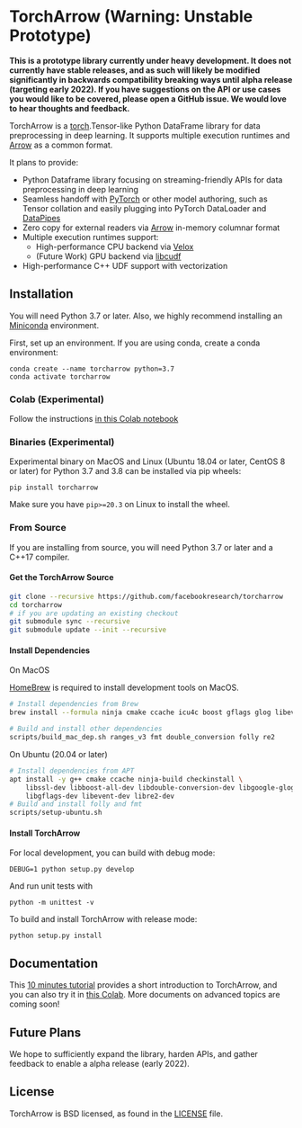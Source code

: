 # TorchArrow (Warning: Unstable Prototype)

**This is a prototype library currently under heavy development. It does not currently have stable releases, and as such will likely be modified significantly in backwards compatibility breaking ways until alpha release (targeting early 2022). If you have suggestions on the API or use cases you would like to be covered, please open a GitHub issue. We would love to hear thoughts and feedback.**

TorchArrow is a [torch](https://github.com/pytorch/pytorch).Tensor-like Python DataFrame library for data preprocessing in deep learning. It supports multiple execution runtimes and [Arrow](https://github.com/apache/arrow) as a common format.

It plans to provide:

* Python Dataframe library focusing on streaming-friendly APIs for data preprocessing in deep learning
* Seamless handoff with [PyTorch](https://github.com/pytorch/pytorch) or other model authoring, such as Tensor collation and easily plugging into PyTorch DataLoader and [DataPipes](https://github.com/pytorch/data#what-are-datapipes)
* Zero copy for external readers via [Arrow](https://github.com/apache/arrow) in-memory columnar format
* Multiple execution runtimes support:
    - High-performance CPU backend via [Velox](https://github.com/facebookincubator/velox/)
    - (Future Work) GPU backend via [libcudf](https://docs.rapids.ai/api/libcudf/stable/)
* High-performance C++ UDF support with vectorization

## Installation

You will need Python 3.7 or later. Also, we highly recommend installing an [Miniconda](https://docs.conda.io/en/latest/miniconda.html#latest-miniconda-installer-links) environment.

First, set up an environment. If you are using conda, create a conda environment:
```
conda create --name torcharrow python=3.7
conda activate torcharrow
```

### Colab (Experimental)

Follow the instructions [in this Colab notebook](https://colab.research.google.com/drive/1S0ldwN7qNM37E4WZnnAEnzn1DWnAQ6Vt)

### Binaries (Experimental)

Experimental binary on MacOS and Linux (Ubuntu 18.04 or later, CentOS 8 or later) for Python 3.7 and 3.8 can be installed via pip wheels:
```
pip install torcharrow
```

Make sure you have `pip>=20.3` on Linux to install the wheel.

### From Source

If you are installing from source, you will need Python 3.7 or later and a C++17 compiler.

#### Get the TorchArrow Source
```bash
git clone --recursive https://github.com/facebookresearch/torcharrow
cd torcharrow
# if you are updating an existing checkout
git submodule sync --recursive
git submodule update --init --recursive
```

#### Install Dependencies

On MacOS

[HomeBrew](https://brew.sh/) is required to install development tools on MacOS.

```bash
# Install dependencies from Brew
brew install --formula ninja cmake ccache icu4c boost gflags glog libevent

# Build and install other dependencies
scripts/build_mac_dep.sh ranges_v3 fmt double_conversion folly re2
```

On Ubuntu (20.04 or later)
```bash
# Install dependencies from APT
apt install -y g++ cmake ccache ninja-build checkinstall \
    libssl-dev libboost-all-dev libdouble-conversion-dev libgoogle-glog-dev \
    libgflags-dev libevent-dev libre2-dev
# Build and install folly and fmt
scripts/setup-ubuntu.sh
```

#### Install TorchArrow
For local development, you can build with debug mode:
```
DEBUG=1 python setup.py develop
```

And run unit tests with
```
python -m unittest -v
```

To build and install TorchArrow with release mode:
```
python setup.py install
```


## Documentation
This [10 minutes tutorial](https://github.com/facebookresearch/torcharrow/blob/main/tutorial/tutorial.ipynb) provides a short introduction to TorchArrow, and you can also try it in [this Colab](https://colab.research.google.com/drive/1mQ3S6dwmU-zhBe2Tdvq_VRAnjQ3paiay). More documents on advanced topics are coming soon!

## Future Plans
We hope to sufficiently expand the library, harden APIs, and gather feedback to enable a alpha release (early 2022).

## License

TorchArrow is BSD licensed, as found in the [LICENSE](LICENSE) file.
